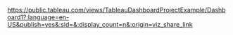 https://public.tableau.com/views/TableauDashboardProjectExample/Dashboard1?:language=en-US&publish=yes&:sid=&:display_count=n&:origin=viz_share_link
